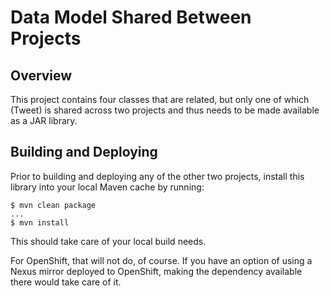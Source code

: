 Data Model Shared Between Projects
==================================

Overview
--------

This project contains four classes that are related, but only one of which
(Tweet) is shared across two projects and thus needs to be made available as a
JAR library.

Building and Deploying
----------------------

Prior to building and deploying any of the other two projects, install this
library into your local Maven cache by running:

    $ mvn clean package
    ...
    $ mvn install

This should take care of your local build needs.

For OpenShift, that will not do, of course. If you have an option of using a
Nexus mirror deployed to OpenShift, making the dependency available there would
take care of it.

